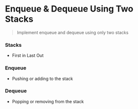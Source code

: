 # Enqueue & Dequeue Using Two Stacks

> Implement enqueue and dequeue using only two stacks

### Stacks

* First in Last Out

### Enqueue

* Pushing or adding to the stack

### Dequeue

* Popping or removing from the stack

> 